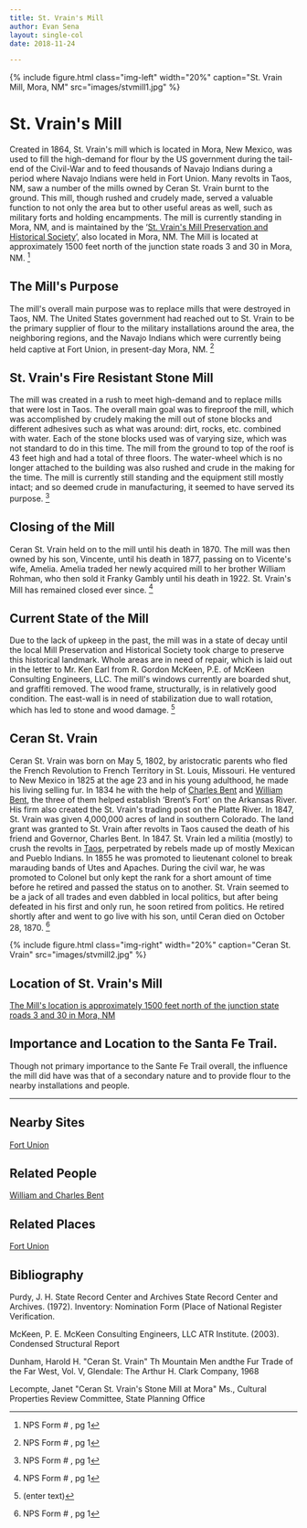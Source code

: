 ```yaml
---
title: St. Vrain's Mill
author: Evan Sena
layout: single-col
date: 2018-11-24

---
```

{% include figure.html
  class="img-left"
  width="20%"
  caption="St. Vrain Mill, Mora, NM"
  src="images/stvmill1.jpg"
%}

# St. Vrain's Mill #
 Created in 1864, St. Vrain's mill which is located in Mora, New Mexico, was used to fill the high-demand for flour by the US government during the tail-end of the Civil-War and to feed thousands of Navajo Indians during a period where Navajo Indians were held in Fort Union. Many revolts in Taos, NM, saw a number of the mills owned by Ceran St. Vrain burnt to the ground. This mill, though rushed and crudely made, served a valuable function to not only the area but to other useful areas as well, such as military forts and holding encampments.  The mill is currently standing in Mora, NM, and is maintained by the ‘[St. Vrain's Mill Preservation and Historical Society](https://www.stvrainmill.org/)’, also located in Mora, NM. The Mill is located at approximately 1500 feet north of the junction state roads 3 and 30 in Mora, NM. [^formpg1]
  
## The Mill's Purpose
 The mill's overall main purpose was to replace mills that were destroyed in Taos, NM. The United States government had reached out to St. Vrain to be the primary supplier of flour to the military installations around the area, the neighboring regions, and the Navajo Indians which were currently being held captive at Fort Union, in present-day Mora, NM. [^formpg1]
 
          
## St. Vrain's Fire Resistant Stone Mill
 The mill was created in a rush to meet high-demand and to replace mills that were lost in Taos. The overall main goal was to fireproof the mill, which was accomplished by crudely making the mill out of stone blocks and different adhesives such as what was around: dirt, rocks, etc. combined with water. Each of the stone blocks used was of varying size, which was not standard to do in this time.  The mill from the ground to top of the roof is 43 feet high and had a total of three floors. The water-wheel which is no longer attached to the building was also rushed and crude in the making for the time. The mill is currently still standing and the equipment still mostly intact; and so deemed crude in manufacturing, it seemed to have served its purpose. [^formpg1]

## Closing of the Mill
 Ceran St. Vrain held on to the mill until his death in 1870. The mill was then owned by his son, Vincente, until his death in 1877, passing on to Vicente's wife, Amelia. Amelia traded her newly acquired mill to her brother William Rohman, who then sold it Franky Gambly until his death in 1922. St. Vrain's Mill has remained closed ever since. [^formpg1]

## Current State of the Mill
Due to the lack of upkeep in the past, the mill was in a state of decay until the local Mill Preservation and Historical Society took charge to preserve this historical landmark. Whole areas are in need of repair, which is laid out in the letter to Mr. Ken Earl from R. Gordon McKeen, P.E. of McKeen Consulting Engineers, LLC. The mill's windows currently are boarded shut, and graffiti removed. The wood frame, structurally, is in relatively good condition. The east-wall is in need of stabilization due to wall rotation, which has led to stone and wood damage. [^McKeenpg1] 

## Ceran St. Vrain
Ceran St. Vrain was born on May 5, 1802, by aristocratic parents who fled the French Revolution to French Territory in St. Louis, Missouri. He ventured to New Mexico in 1825 at the age 23 and in his young adulthood, he made his living selling fur. In 1834 he with the help of [Charles Bent](http://newmexicohistory.org/people/charles-bent-bio) and [William Bent](https://www.coloradovirtuallibrary.org/digital-colorado/colorado-histories/beginnings/william-bent-frontiersman/), the three of them helped establish ‘Brent’s Fort' on the Arkansas River. His firm also created the St. Vrain's trading post on the Platte River. In 1847, St. Vrain was given 4,000,000 acres of land in southern Colorado. The land grant was granted to St. Vrain after revolts in Taos caused the death of his friend and Governor, Charles Bent. In 1847. St. Vrain led a militia (mostly) to crush the revolts in [Taos](http://dev.newmexicohistory.org/filedetails.php?fileID=515), perpetrated by rebels made up of mostly Mexican and Pueblo Indians. In 1855 he was promoted to lieutenant colonel to break marauding bands of Utes and Apaches. During the civil war, he was promoted to Colonel but only kept the rank for a short amount of time before he retired and passed the status on to another. St. Vrain seemed to be a jack of all trades and even dabbled in local politics, but after being defeated in his first and only run, he soon retired from politics. He retired shortly after and went to go live with his son, until Ceran died on October 28, 1870. [^formpg1]

{% include figure.html
  class="img-right"
  width="20%"
  caption="Ceran St. Vrain"
  src="images/stvmill2.jpg"
%}
 

## Location of St. Vrain's Mill ##
[The Mill's location is approximately 1500 feet north of the junction state roads 3 and 30 in Mora, NM](https://www.google.com/maps/place/St+Vrain+Mill+Preservation+%26+Historical+Foundation/@35.9757229,-105.3291799,15z/data=!4m2!3m1!1s0x0:0x3b82c89a49b1ccde?ved=2ahUKEwjj1M2GopXfAhV-HjQIHdtIDYcQ_BIwDnoECAUQCA)

## Importance and Location to the Santa Fe Trail. 
Though not primary importance to the Sante Fe Trail overall, the influence the mill did have was that of a secondary nature and to provide flour to the nearby installations and people. 

---
## Nearby Sites
[Fort Union](https://www.nps.gov/foun/index.htm) 

## Related People

[William and Charles Bent](https://www.nps.gov/articles/bentsold.htm) 

## Related Places


[Fort Union](https://www.nps.gov/foun/index.htm) 


## Bibliography
Purdy, J. H.  State Record Center and Archives
       State Record Center and Archives. (1972). Inventory: Nomination Form (Place of
       National Register Verification.

 McKeen, P. E.  McKeen Consulting Engineers, LLC
       ATR Institute. (2003). Condensed Structural Report

Dunham, Harold H. "Ceran St. Vrain" Th Mountain Men andthe Fur Trade of the Far West, 
  Vol. V, Glendale: The Arthur H. Clark Company, 1968
  
 Lecompte, Janet "Ceran St. Vrain's Stone Mill at Mora"  Ms., Cultural Properties Review Committee, 
  State Planning Office
       
[^formpg1]: NPS Form # , pg 1

[^formpg2]: NPS Form # , pg 2

[^formpg3]: NPS Form # , pg 2

[^formpg4]: NPS Form # , pg 2

[^formpg5]: NPS Form # , pg 2

[^formpg6]: NPS Form # , pg 2



[^McKeenpg1]: (enter text)

